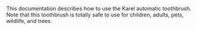 This documentation describes how to use the Karel automatic toothbrush.
Note that this toothbrush is totally safe to use for children, 
adults, pets, wildlife, and trees.
